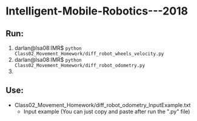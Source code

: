 # Intelligent-Mobile-Robotics---2018

## Run:

1. darlan@lsa08:IMR$ ```python Class02_Movement_Homework/diff_robot_wheels_velocity.py```
2. darlan@lsa08:IMR$ ```python Class02_Movement_Homework/diff_robot_odometry.py```
3. 

## Use:

* Class02_Movement_Homework/diff_robot_odometry_InputExample.txt 
    * Input example (You can just copy and paste after run the ".py" file)

